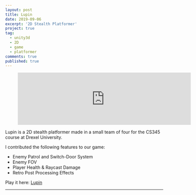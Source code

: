 ```yaml
---
layout: post
title: Lupin
date: 2019-09-06
excerpt: '2D Stealth Platformer'
project: true
tag:
  - unity3d
  - 2D
  - game
  - platformer
comments: true
published: true
---
```


<figure><iframe src="https://itch.io/embed/1740367" width="552" height="167" frameborder="0"><a href="https://kenthedev.itch.io/lupin">Lupin by kenthedev</a></iframe></figure>
     
Lupin is a 2D stealth platformer made in a small team of four for the CS345 course at Drexel University. 

I contributed the following features to our game:

- Enemy Patrol and Switch-Door System
- Enemy FOV
- Player Health & Raycast Damage
- Retro Post Processing Effects

Play it here: [Lupin](https://kenthedev.itch.io/lupin)

---
